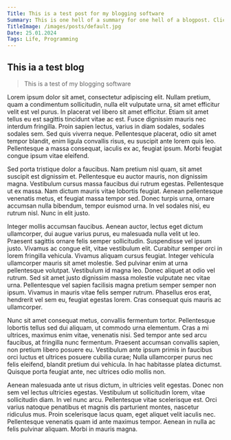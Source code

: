 ```yaml
---
Title: This is a test post for my blogging software
Summary: This is one hell of a summary for one hell of a blogpost. Click to see more about these shitpost
TitleImage: /images/posts/default.jpg
Date: 25.01.2024
Tags: Life, Programming
---
```


## This ia a test blog

> This is a test of my blogging software



Lorem ipsum dolor sit amet, consectetur adipiscing elit. Nullam pretium, quam a condimentum sollicitudin, nulla elit vulputate urna, sit amet efficitur velit est vel purus. In placerat vel libero sit amet efficitur. Etiam sit amet tellus eu est sagittis tincidunt vitae ac est. Fusce dignissim mauris nec interdum fringilla. Proin sapien lectus, varius in diam sodales, sodales sodales sem. Sed quis viverra neque. Pellentesque placerat, odio sit amet tempor blandit, enim ligula convallis risus, eu suscipit ante lorem quis leo. Pellentesque a massa consequat, iaculis ex ac, feugiat ipsum. Morbi feugiat congue ipsum vitae eleifend.

Sed porta tristique dolor a faucibus. Nam pretium nisl quam, sit amet suscipit est dignissim et. Pellentesque eu auctor mauris, non dignissim magna. Vestibulum cursus massa faucibus dui rutrum egestas. Pellentesque ut ex massa. Nam dictum mauris vitae lobortis feugiat. Aenean pellentesque venenatis metus, et feugiat massa tempor sed. Donec turpis urna, ornare accumsan nulla bibendum, tempor euismod urna. In vel sodales nisi, eu rutrum nisl. Nunc in elit justo.

Integer mollis accumsan faucibus. Aenean auctor, lectus eget dictum ullamcorper, dui augue varius purus, eu malesuada nulla velit ut leo. Praesent sagittis ornare felis semper sollicitudin. Suspendisse vel ipsum justo. Vivamus ac congue elit, vitae vestibulum elit. Curabitur semper orci in lorem fringilla vehicula. Vivamus aliquam cursus feugiat. Integer vehicula ullamcorper mauris sit amet molestie. Sed pulvinar enim at urna pellentesque volutpat. Vestibulum id magna leo. Donec aliquet at odio vel rutrum. Sed sit amet justo dignissim massa molestie vulputate nec vitae urna. Pellentesque vel sapien facilisis magna pretium semper semper non ipsum. Vivamus in mauris vitae felis semper rutrum. Phasellus eros erat, hendrerit vel sem eu, feugiat egestas lorem. Cras consequat quis mauris ac ullamcorper.

Nunc sit amet consequat metus, convallis fermentum tortor. Pellentesque lobortis tellus sed dui aliquam, ut commodo urna elementum. Cras a mi ultrices, maximus enim vitae, venenatis nisi. Sed tempor ante sed arcu faucibus, at fringilla nunc fermentum. Praesent accumsan convallis sapien, non pretium libero posuere eu. Vestibulum ante ipsum primis in faucibus orci luctus et ultrices posuere cubilia curae; Nulla ullamcorper purus nec felis eleifend, blandit pretium dui vehicula. In hac habitasse platea dictumst. Quisque porta feugiat ante, nec ultrices odio mollis non.

Aenean malesuada ante ut risus dictum, in ultricies velit egestas. Donec non sem vel lectus ultricies egestas. Vestibulum ut sollicitudin lorem, vitae sollicitudin diam. In vel nunc arcu. Pellentesque vitae scelerisque est. Orci varius natoque penatibus et magnis dis parturient montes, nascetur ridiculus mus. Proin scelerisque lacus quam, eget aliquet velit iaculis nec. Pellentesque venenatis quam id ante maximus tempor. Aenean in nulla ac felis pulvinar aliquam. Morbi in mauris magna. 